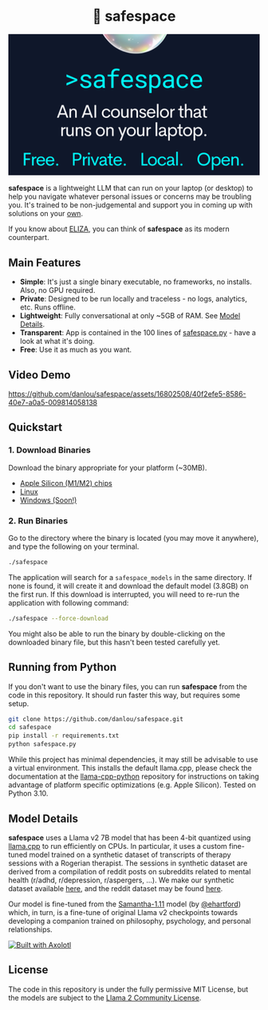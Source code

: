 <h1 align="center">🫧 safespace</h1>

![promo](https://github.com/danlou/safespace/blob/main/safespace_promo.png?raw=true)

**safespace** is a lightweight LLM that can run on your laptop (or desktop) to help you navigate whatever personal issues or concerns may be troubling you.
It's trained to be non-judgemental and support you in coming up with solutions on your [own](https://en.wikipedia.org/wiki/Person-centered_therapy).

If you know about [ELIZA](https://en.wikipedia.org/wiki/ELIZA), you can think of **safespace** as its modern counterpart.

## Main Features
- **Simple**: It's just a single binary executable, no frameworks, no installs. Also, no GPU required.
- **Private**: Designed to be run locally and traceless - no logs, analytics, etc. Runs offline.
- **Lightweight**: Fully conversational at only ~5GB of RAM. See [Model Details](#model-details).
- **Transparent**: App is contained in the 100 lines of [safespace.py](https://github.com/danlou/safespace/blob/main/safespace.py) - have a look at what it's doing.
- **Free**: Use it as much as you want.

## Video Demo
https://github.com/danlou/safespace/assets/16802508/40f2efe5-8586-40e7-a0a5-009814058138

## Quickstart

### 1. Download Binaries
Download the binary appropriate for your platform (~30MB).
- [Apple Silicon (M1/M2) chips](https://github.com/danlou/safespace/releases/download/v1.0.0-mps/safespace)
- [Linux](https://github.com/danlou/safespace/releases/download/v1.0.0-linux/safespace)
- [Windows (Soon!)](TODO)

### 2. Run Binaries
Go to the directory where the binary is located (you may move it anywhere), and type the following on your terminal.

```bash
./safespace
```

The application will search for a `safespace_models` in the same directory. If none is found, it will create it and download the default model (3.8GB) on the first run. If this download is interrupted, you will need to re-run the application with following command:

```bash
./safespace --force-download
```

You might also be able to run the binary by double-clicking on the downloaded binary file, but this hasn't been tested carefully yet.

## Running from Python

If you don't want to use the binary files, you can run **safespace** from the code in this repository. It should run faster this way, but requires some setup.

```bash
git clone https://github.com/danlou/safespace.git
cd safespace
pip install -r requirements.txt
python safespace.py
```

While this project has minimal dependencies, it may still be advisable to use a virtual environment. This installs the default llama.cpp, please check the documentation at the [llama-cpp-python](https://github.com/abetlen/llama-cpp-python#installation-from-pypi) repository for instructions on taking advantage of platform specific optimizations (e.g. Apple Silicon). Tested on Python 3.10.

## Model Details
**safespace** uses a Llama v2 7B model that has been 4-bit quantized using [llama.cpp](https://github.com/ggerganov/llama.cpp) to run efficiently on CPUs.
In particular, it uses a custom fine-tuned model trained on a synthetic dataset of transcripts of therapy sessions with a Rogerian therapist. The sessions in synthetic dataset are derived from a compilation of reddit posts on subreddits related to mental health (r/adhd, r/depression, r/aspergers, ...).
We make our synthetic dataset available [here](https://huggingface.co/datasets/danlou/safespace-8877-20230920), and the reddit dataset may be found [here](https://huggingface.co/datasets/solomonk/reddit_mental_health_posts).

Our model is fine-tuned from the [Samantha-1.11](https://huggingface.co/ehartford/Samantha-1.11-7b) model (by [@ehartford](https://x.com/erhartford)) which, in turn, is a fine-tune of original Llama v2 checkpoints towards developing a companion trained on philosophy, psychology, and personal relationships.

[<img src="https://raw.githubusercontent.com/OpenAccess-AI-Collective/axolotl/main/image/axolotl-badge-web.png" alt="Built with Axolotl" width="200" height="32"/>](https://github.com/OpenAccess-AI-Collective/axolotl)

## License
The code in this repository is under the fully permissive MIT License, but the models are subject to the [Llama 2 Community License](https://github.com/facebookresearch/llama/blob/main/LICENSE).
